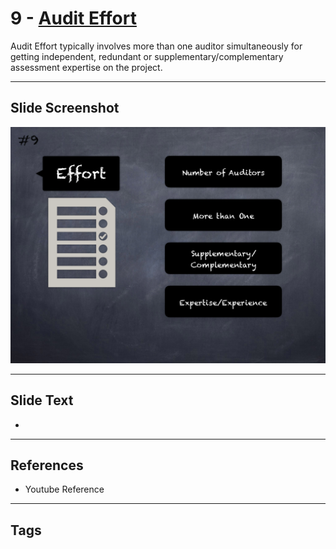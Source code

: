 
# 9 - [Audit Effort](./Audit%20Effort.md)

Audit Effort typically involves more than one auditor simultaneously for getting independent, redundant or supplementary/complementary assessment expertise on the project.




___
## Slide Screenshot
![009.png](../../images/6.Audit%20Techniques%20and%20Tools%20101/009.png)
___
## Slide Text
- 
___
## References
- Youtube Reference
___
## Tags
